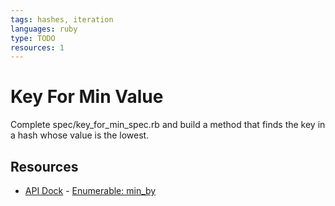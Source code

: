 ```yaml
---
tags: hashes, iteration
languages: ruby
type: TODO
resources: 1
---
```


# Key For Min Value

Complete spec/key_for_min_spec.rb and build a method that finds the key in a hash whose value is the lowest.

## Resources
* [API Dock](http://apidock.com/ruby/) - [Enumerable: min_by](http://apidock.com/ruby/Enumerable/min_by)
